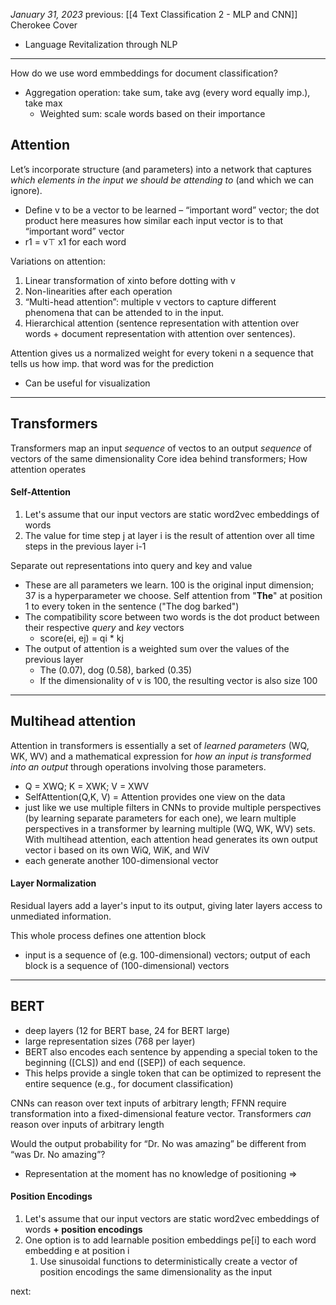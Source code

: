 *January 31, 2023*
previous: [[4 Text Classification 2 - MLP and CNN]]
Cherokee Cover
- Language Revitalization through NLP

---

How do we use word emmbeddings for document classification?
- Aggregation operation: take sum, take avg (every word equally imp.), take max 
	- Weighted sum: scale words based on their importance

## Attention
Let’s incorporate structure (and parameters) into a network that captures *which elements in the input we should be attending to* (and which we can ignore).
- Define v to be a vector to be learned – “important word” vector; the dot product here measures how similar each input vector is to that “important word” vector
- r1 = v⊤ x1 for each word

Variations on attention:
1. Linear transformation of xinto before dotting with v
2. Non-linearities after each operation
3. “Multi-head attention”: multiple v vectors to capture different phenomena that can be attended to in the input.
4. Hierarchical attention (sentence representation with attention over words + document representation with attention over sentences).

Attention gives us a normalized weight for every tokeni n a sequence that tells us how imp. that word was for the prediction
- Can be useful for visualization


---

## Transformers
Transformers map an input *sequence* of vectos to an output *sequence* of vectors of the same dimensionality
Core idea behind transformers; How attention operates

#### Self-Attention
1. Let's assume that our input vectors are static word2vec embeddings of words
2. The value for time step j at layer i is the result of attention over all time steps in the previous layer i-1

Separate out representations into query and key and value
- These are all parameters we learn. 100 is the original input dimension; 37 is a hyperparameter we choose.
Self attention from "**The**" at position 1 to every token in the sentence ("The dog barked")
- The compatibility score between two words is the dot product between their respective *query* and *key* vectors
	- score(ei, ej) = qi * kj
- The output of attention is a weighted sum over the values of the previous layer
	- The (0.07), dog (0.58), barked (0.35)
	- If the dimensionality of v is 100, the resulting vector is also size 100

---

## Multihead attention
Attention in transformers is essentially a set of *learned parameters* (WQ, WK, WV) and a mathematical expression for *how an input is transformed into an output* through operations involving those parameters.
- Q = XWQ; K = XWK; V = XWV
- SelfAttention(Q,K, V) =
Attention provides one view on the data
- just like we use multiple filters in CNNs to provide multiple perspectives (by learning separate parameters for each one), we learn multiple perspectives in a transformer by learning multiple (WQ, WK, WV) sets.
With multihead attention, each attention head generates its own output vector i based on its own WiQ, WiK, and WiV
- each generate another 100-dimensional vector

#### Layer Normalization
Residual layers add a layer's input to its output, giving later layers access to unmediated information.

This whole process defines one attention block
- input is a sequence of (e.g. 100-dimensional) vectors; output of each block is a sequence of (100-dimensional) vectors

---

## BERT
- deep layers (12 for BERT base, 24 for BERT large)
- large representation sizes (768 per layer)
- BERT also encodes each sentence by appending a special token to the beginning ([CLS]) and end ([SEP]) of each sequence.
- This helps provide a single token that can be optimized to represent the entire sequence (e.g., for document classification)

CNNs can reason over text inputs of arbitrary length; FFNN require transformation into a fixed-dimensional feature vector.
Transformers *can* reason over inputs of arbitrary length

Would the output probability for “Dr. No was amazing” be different from “was Dr. No amazing”? 
- Representation at the moment has no knowledge of positioning =>
#### Position Encodings
1. Let's assume that our input vectors are static word2vec embeddings of words **+ position encodings**
2. One option is to add learnable position embeddings pe[i] to each word embedding e at position i
	1. Use sinusoidal functions to deterministically create a vector of position encodings the same dimensionality as the input







next:
